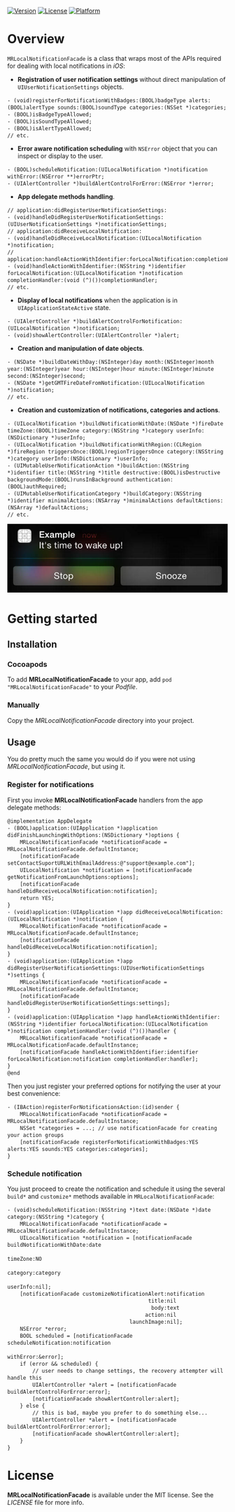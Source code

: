 [![Version](https://img.shields.io/cocoapods/v/MRLocalNotificationFacade.svg?style=flat)](http://cocoapods.org/pods/MRLocalNotificationFacade)
[![License](https://img.shields.io/cocoapods/l/MRLocalNotificationFacade.svg?style=flat)](http://cocoapods.org/pods/MRLocalNotificationFacade)
[![Platform](https://img.shields.io/cocoapods/p/MRLocalNotificationFacade.svg?style=flat)](http://cocoapods.org/pods/MRLocalNotificationFacade)

Overview
========

`MRLocalNotificationFacade` is a class that wraps most of the APIs required for dealing with local notifications in *iOS*:

- **Registration of user notification settings** without direct manipulation of `UIUserNotificationSettings` objects.

```objc
- (void)registerForNotificationWithBadges:(BOOL)badgeType alerts:(BOOL)alertType sounds:(BOOL)soundType categories:(NSSet *)categories;
- (BOOL)isBadgeTypeAllowed;
- (BOOL)isSoundTypeAllowed;
- (BOOL)isAlertTypeAllowed;
// etc.
```

- **Error aware notification scheduling** with `NSError` object that you can inspect or display to the user.

```objc
- (BOOL)scheduleNotification:(UILocalNotification *)notification withError:(NSError **)errorPtr;
- (UIAlertController *)buildAlertControlForError:(NSError *)error;

```

- **App delegate methods handling**.

```objc
// application:didRegisterUserNotificationSettings:
- (void)handleDidRegisterUserNotificationSettings:(UIUserNotificationSettings *)notificationSettings;
// application:didReceiveLocalNotification:
- (void)handleDidReceiveLocalNotification:(UILocalNotification *)notification;
// application:handleActionWithIdentifier:forLocalNotification:completionHandler: 
- (void)handleActionWithIdentifier:(NSString *)identifier forLocalNotification:(UILocalNotification *)notification completionHandler:(void (^)())completionHandler;
// etc.
```

- **Display of local notifications** when the application is in `UIApplicationStateActive` state.

```objc
- (UIAlertController *)buildAlertControlForNotification:(UILocalNotification *)notification;
- (void)showAlertController:(UIAlertController *)alert;
```

- **Creation and manipulation of date objects**.

```objc
- (NSDate *)buildDateWithDay:(NSInteger)day month:(NSInteger)month year:(NSInteger)year hour:(NSInteger)hour minute:(NSInteger)minute second:(NSInteger)second;
- (NSDate *)getGMTFireDateFromNotification:(UILocalNotification *)notification;
// etc.
```

- **Creation and customization of notifications, categories and actions**.

```objc
- (UILocalNotification *)buildNotificationWithDate:(NSDate *)fireDate timeZone:(BOOL)timeZone category:(NSString *)category userInfo:(NSDictionary *)userInfo;
- (UILocalNotification *)buildNotificationWithRegion:(CLRegion *)fireRegion triggersOnce:(BOOL)regionTriggersOnce category:(NSString *)category userInfo:(NSDictionary *)userInfo;
- (UIMutableUserNotificationAction *)buildAction:(NSString *)identifier title:(NSString *)title destructive:(BOOL)isDestructive backgroundMode:(BOOL)runsInBackground authentication:(BOOL)authRequired;
- (UIMutableUserNotificationCategory *)buildCategory:(NSString *)identifier minimalActions:(NSArray *)minimalActions defaultActions:(NSArray *)defaultActions;
// etc.
```

![Notification example](notification.jpg?raw=true "Notification example")

Getting started
===============

Installation
------------

### Cocoapods

To add **MRLocalNotificationFacade** to your app, add `pod "MRLocalNotificationFacade"` to your *Podfile*.

### Manually

Copy the *MRLocalNotificationFacade* directory into your project.

Usage
-----

You do pretty much the same you would do if you were not using *MRLocalNotificationFacade*, but using it.

### Register for notifications

First you invoke **MRLocalNotificationFacade** handlers from the app delegate methods:

```objc
@implementation AppDelegate
- (BOOL)application:(UIApplication *)application didFinishLaunchingWithOptions:(NSDictionary *)options {
    MRLocalNotificationFacade *notificationFacade = MRLocalNotificationFacade.defaultInstance;
    [notificationFacade setContactSuportURLWithEmailAddress:@"support@example.com"];
    UILocalNotification *notification = [notificationFacade getNotificationFromLaunchOptions:options];
    [notificationFacade handleDidReceiveLocalNotification:notification];
    return YES;
}
- (void)application:(UIApplication *)app didReceiveLocalNotification:(UILocalNotification *)notification {
    MRLocalNotificationFacade *notificationFacade = MRLocalNotificationFacade.defaultInstance;
    [notificationFacade handleDidReceiveLocalNotification:notification];
}
- (void)application:(UIApplication *)app didRegisterUserNotificationSettings:(UIUserNotificationSettings *)settings {
    MRLocalNotificationFacade *notificationFacade = MRLocalNotificationFacade.defaultInstance;
    [notificationFacade handleDidRegisterUserNotificationSettings:settings];
}
- (void)application:(UIApplication *)app handleActionWithIdentifier:(NSString *)identifier forLocalNotification:(UILocalNotification *)notification completionHandler:(void (^)())handler {
    MRLocalNotificationFacade *notificationFacade = MRLocalNotificationFacade.defaultInstance;
    [notificationFacade handleActionWithIdentifier:identifier forLocalNotification:notification completionHandler:handler];
}
@end
```

Then you just register your preferred options for notifying the user at your best convenience:

```objc
- (IBAction)registerForNotificationsAction:(id)sender {
    MRLocalNotificationFacade *notificationFacade = MRLocalNotificationFacade.defaultInstance;
    NSSet *categories = ...; // use notificationFacade for creating your action groups
    [notificationFacade registerForNotificationWithBadges:YES alerts:YES sounds:YES categories:categories];
}
```

### Schedule notification

You just proceed to create the notification and schedule it using the several `build*` and `customize*` methods available in `MRLocalNotificationFacade`:

```objc
- (void)scheduleNotification:(NSString *)text date:(NSDate *)date category:(NSString *)category {
    MRLocalNotificationFacade *notificationFacade = MRLocalNotificationFacade.defaultInstance;
    UILocalNotification *notification = [notificationFacade buildNotificationWithDate:date
                                                                             timeZone:NO
                                                                             category:category
                                                                             userInfo:nil];
    [notificationFacade customizeNotificationAlert:notification
                                             title:nil
                                              body:text
                                            action:nil
                                       launchImage:nil];
    NSError *error;
    BOOL scheduled = [notificationFacade scheduleNotification:notification
                                                      withError:&error];
    if (error && scheduled) {
        // user needs to change settings, the recovery attempter will handle this
        UIAlertController *alert = [notificationFacade buildAlertControlForError:error];
        [notificationFacade showAlertController:alert];
    } else {
        // this is bad, maybe you prefer to do something else...
        UIAlertController *alert = [notificationFacade buildAlertControlForError:error];
        [notificationFacade showAlertController:alert];
    }
}
```

License
=======

**MRLocalNotificationFacade** is available under the MIT license. See the *LICENSE* file for more info.
